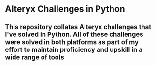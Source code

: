 # Alteryx Challenges in Python

## This repository collates Alteryx challenges that I've solved in Python. All of these challenges were solved in both platforms as part of my effort to maintain proficiency and upskill in a wide range of tools
